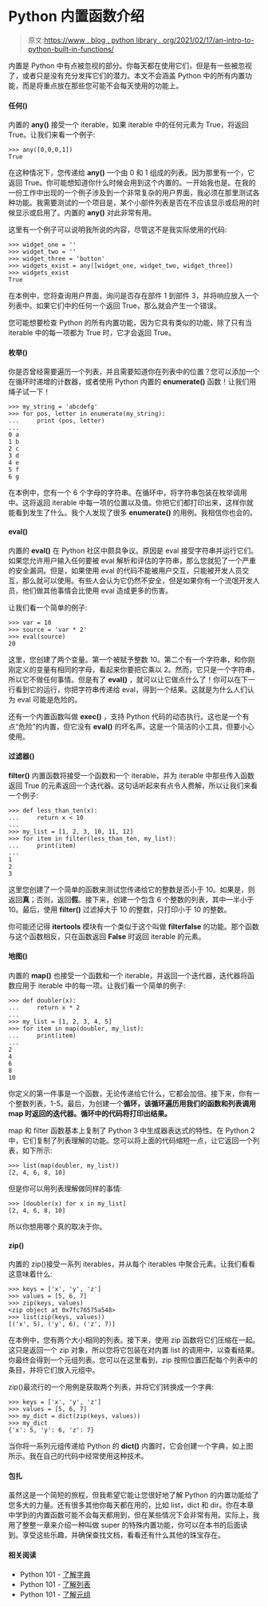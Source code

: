 # Python 内置函数介绍

> 原文:[https://www . blog . python library . org/2021/02/17/an-intro-to-python-built-in-functions/](https://www.blog.pythonlibrary.org/2021/02/17/an-intro-to-pythons-built-in-functions/)

内置是 Python 中有点被忽视的部分。你每天都在使用它们，但是有一些被忽视了，或者只是没有充分发挥它们的潜力。本文不会涵盖 Python 中的所有内置功能，而是将重点放在那些您可能不会每天使用的功能上。

#### 任何()

内置的 **any()** 接受一个 iterable，如果 iterable 中的任何元素为 True，将返回 True。让我们来看一个例子:

```
>>> any([0,0,0,1])
True
```

在这种情况下，您传递给 **any()** 一个由 0 和 1 组成的列表。因为那里有一个，它返回 True。你可能想知道你什么时候会用到这个内置的。一开始我也是。在我的一份工作中出现的一个例子涉及到一个非常复杂的用户界面，我必须在那里测试各种功能。我需要测试的一个项目是，某个小部件列表是否在不应该显示或启用的时候显示或启用了。内置的 **any()** 对此非常有用。

这里有一个例子可以说明我所说的内容，尽管这不是我实际使用的代码:

```
>>> widget_one = ''
>>> widget_two = ''
>>> widget_three = 'button'
>>> widgets_exist = any([widget_one, widget_two, widget_three])
>>> widgets_exist
True

```

在本例中，您将查询用户界面，询问是否存在部件 1 到部件 3，并将响应放入一个列表中。如果它们中的任何一个返回 True，那么就会产生一个错误。

您可能想要检查 Python 的所有内置功能，因为它具有类似的功能，除了只有当 iterable 中的每一项都为 True 时，它才会返回 True。

#### 枚举()

你是否曾经需要遍历一个列表，并且需要知道你在列表中的位置？您可以添加一个在循环时递增的计数器，或者使用 Python 内置的 **enumerate()** 函数！让我们用绳子试一下！

```
>>> my_string = 'abcdefg'
>>> for pos, letter in enumerate(my_string):
...     print (pos, letter)
... 
0 a
1 b
2 c
3 d
4 e
5 f
6 g
```

在本例中，您有一个 6 个字母的字符串。在循环中，将字符串包装在枚举调用中。这将返回 iterable 中每一项的位置以及值。你把它们都打印出来，这样你就能看到发生了什么。我个人发现了很多 **enumerate()** 的用例。我相信你也会的。

#### eval()

内置的 **eval()** 在 Python 社区中颇具争议。原因是 eval 接受字符串并运行它们。如果您允许用户输入任何要被 eval 解析和评估的字符串，那么您就犯了一个严重的安全漏洞。但是，如果使用 eval 的代码不能被用户交互，只能被开发人员交互，那么就可以使用。有些人会认为它仍然不安全，但是如果你有一个流氓开发人员，他们做其他事情会比使用 eval 造成更多的伤害。

让我们看一个简单的例子:

```
>>> var = 10
>>> source = 'var * 2'
>>> eval(source)
20
```

这里，您创建了两个变量。第一个被赋予整数 10。第二个有一个字符串，和你刚刚定义的变量有相同的字母，看起来你要把它乘以 2。然而，它只是一个字符串，所以它不做任何事情。但是有了 **eval()** ，就可以让它做点什么了！你可以在下一行看到它的运行，你把字符串传递给 eval，得到一个结果。这就是为什么人们认为 eval 可能是危险的。

还有一个内置函数叫做 **exec()** ，支持 Python 代码的动态执行。这也是一个有点“危险”的内置，但它没有 **eval()** 的坏名声。这是一个简洁的小工具，但要小心使用。

#### 过滤器()

**filter()** 内置函数将接受一个函数和一个 iterable，并为 iterable 中那些传入函数返回 True 的元素返回一个迭代器。这句话听起来有点令人费解，所以让我们来看一个例子:

```
>>> def less_than_ten(x):
...     return x < 10
... 
>>> my_list = [1, 2, 3, 10, 11, 12]
>>> for item in filter(less_than_ten, my_list):
...     print(item)
... 
1
2
3
```

这里您创建了一个简单的函数来测试您传递给它的整数是否小于 10。如果是，则返回**真**；否则，返回**假**。接下来，创建一个包含 6 个整数的列表，其中一半小于 10。最后，使用 **filter()** 过滤掉大于 10 的整数，只打印小于 10 的整数。

你可能还记得 **itertools** 模块有一个类似于这个叫做 **filterfalse** 的功能。那个函数与这个函数相反，只在函数返回 **False** 时返回 iterable 的元素。

#### 地图()

内置的 **map()** 也接受一个函数和一个 iterable，并返回一个迭代器，迭代器将函数应用于 iterable 中的每一项。让我们看一个简单的例子:

```
>>> def doubler(x):
...     return x * 2
... 
>>> my_list = [1, 2, 3, 4, 5]
>>> for item in map(doubler, my_list):
...     print(item)
... 
2
4
6
8
10
```

你定义的第一件事是一个函数，无论传递给它什么，它都会加倍。接下来，你有一个整数列表，1-5。最后，为创建一个**循环，该循环遍历用我们的函数和列表调用 map 时返回的迭代器。循环中的代码将打印出结果。**

map 和 filter 函数基本上复制了 Python 3 中生成器表达式的特性。在 Python 2 中，它们复制了列表理解的功能。您可以将上面的代码缩短一点，让它返回一个列表，如下所示:

```
>>> list(map(doubler, my_list))
[2, 4, 6, 8, 10]
```

但是你可以用列表理解做同样的事情:

```
>>> [doubler(x) for x in my_list]
[2, 4, 6, 8, 10]
```

所以你想用哪个真的取决于你。

#### zip()

内置的 zip()接受一系列 iterables，并从每个 iterables 中聚合元素。让我们看看这意味着什么:

```
>>> keys = ['x', 'y', 'z']
>>> values = [5, 6, 7]
>>> zip(keys, values)
<zip object at 0x7fc76575a548>
>>> list(zip(keys, values))
[('x', 5), ('y', 6), ('z', 7)]
```

在本例中，您有两个大小相同的列表。接下来，使用 zip 函数将它们压缩在一起。这只是返回一个 zip 对象，所以您将它包装在对内置 list 的调用中，以查看结果。你最终会得到一个元组列表。您可以在这里看到，zip 按照位置匹配每个列表中的条目，并将它们放入元组中。

zip()最流行的一个用例是获取两个列表，并将它们转换成一个字典:

```
>>> keys = ['x', 'y', 'z']
>>> values = [5, 6, 7]
>>> my_dict = dict(zip(keys, values))
>>> my_dict
{'x': 5, 'y': 6, 'z': 7}
```

当你将一系列元组传递给 Python 的 **dict()** 内置时，它会创建一个字典，如上图所示。我在自己的代码中经常使用这种技术。

#### 包扎

虽然这是一个简短的旅程，但我希望它能让您很好地了解 Python 的内置功能给了您多大的力量。还有很多其他你每天都在用的，比如 list，dict 和 dir。你在本章中学到的内置函数可能不会每天都用到，但在某些情况下会非常有用。实际上，我用了整整一章来介绍一种叫做 super 的特殊内置功能，你可以在本书的后面读到。享受这些乐趣，并确保查找文档，看看还有什么其他的珠宝存在。

#### 相关阅读

*   Python 101 - [了解字典](https://www.blog.pythonlibrary.org/2020/03/31/python-101-learning-about-dictionaries/)
*   Python 101 - [了解列表](https://www.blog.pythonlibrary.org/2020/03/10/python-101-learning-about-lists/)
*   Python 101 - [了解元组](https://www.blog.pythonlibrary.org/2020/03/26/python-101-learning-about-tuples/)